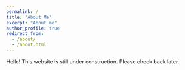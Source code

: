 ```yaml
---
permalink: /
title: "About Me"
excerpt: "About me"
author_profile: true
redirect_from: 
  - /about/
  - /about.html
---
```


Hello! This website is still under construction. Please check back later.
